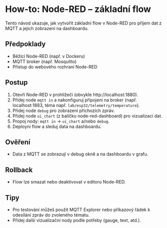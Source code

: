 # How-to: Node-RED – základní flow

Tento návod ukazuje, jak vytvořit základní flow v Node-RED pro příjem dat z MQTT a jejich zobrazení na dashboardu.

## Předpoklady
- Běžící Node-RED (např. v Dockeru)
- MQTT broker (např. Mosquitto)
- Přístup do webového rozhraní Node-RED

## Postup
1. Otevři Node-RED v prohlížeči (obvykle http://localhost:1880).
2. Přidej node `mqtt in` a nakonfiguruj připojení na broker (např. localhost:1883, téma např. `lab/esp32/telemetry/temperature`).
3. Přidej node `debug` pro zobrazení příchozích zpráv.
4. Přidej node `ui_chart` (z balíčku node-red-dashboard) pro vizualizaci dat.
5. Propoj nody: `mqtt in` → `ui_chart` a/nebo `debug`.
6. Deployni flow a sleduj data na dashboardu.

## Ověření
- Data z MQTT se zobrazují v debug okně a na dashboardu v grafu.

## Rollback
- Flow lze smazat nebo deaktivovat v editoru Node-RED.

## Tipy
- Pro testování můžeš použít MQTT Explorer nebo příkazový řádek k odesílání zpráv do zvoleného tématu.
- Přidej další vizualizační nody podle potřeby (gauge, text, atd.).
